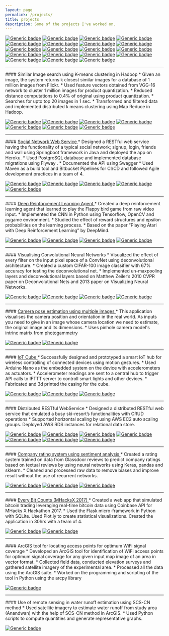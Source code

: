 ```yaml
---
layout: page
permalink: /projects/
title: projects
description: Some of the projects I've worked on.
---
```


[![Generic badge](https://img.shields.io/badge/-Java-9cf.svg)]()
[![Generic badge](https://img.shields.io/badge/-C-lightgrey.svg)]()
[![Generic badge](https://img.shields.io/badge/-Python-green.svg)]()
[![Generic badge](https://img.shields.io/badge/-Processing-blueviolet.svg)]() 
[![Generic badge](https://img.shields.io/badge/-Tensorflow-orange.svg)]() [![Generic badge](https://img.shields.io/badge/-sklearn-orange.svg)]() 
[![Generic badge](https://img.shields.io/badge/-Keras-orange.svg)]() 
[![Generic badge](https://img.shields.io/badge/AWS-EMR-blue.svg)]() 
[![Generic badge](https://img.shields.io/badge/AWS-S3-blue.svg)]()
[![Generic badge](https://img.shields.io/badge/AWS-EC2-blue.svg)]()
[![Generic badge](https://img.shields.io/badge/AWS-ELB-blue.svg)]()
[![Generic badge](https://img.shields.io/badge/AWS-RDS-blue.svg)]() [![Generic badge](https://img.shields.io/badge/-Pandas-yellowgreen.svg)]() [![Generic badge](https://img.shields.io/badge/-OpenCV-yellowgreen.svg)]() [![Generic badge](https://img.shields.io/badge/-Springboot-red.svg)]()  [![Generic badge](https://img.shields.io/badge/-Flask-red.svg)]()  [![Generic badge](https://img.shields.io/badge/-PostgreSQL-ff69br.svg)]() [![Generic badge](https://img.shields.io/badge/-Maven-blueviolet.svg)]()
[![Generic badge](https://img.shields.io/badge/-Arduino-ff69b4.svg)]()

<hr>
#### Similar Image search using K-means clustering in Hadoop
* Given an image, the system returns k closest similar images for a database of 1 million images from Flickr.
* Used feature vectors obtained from VGG-16 network to cluster 1 million images for product quantization.
* Reduced distance computations to 0.4% of original using product quantization.
* Searches for upto top 20 images in 1 sec.
* Transformed and filtered data and implemented distributed k means clustering using Map Reduce in Hadoop.

  
 [![Generic badge](https://img.shields.io/badge/-Java-9cf.svg)]() [![Generic badge](https://img.shields.io/badge/-Python-green.svg)]() [![Generic badge](https://img.shields.io/badge/-Tensorflow-orange.svg)]() [![Generic badge](https://img.shields.io/badge/AWS-EMR-blue.svg)]() [![Generic badge](https://img.shields.io/badge/AWS-S3-blue.svg)]()
[![Generic badge](https://img.shields.io/badge/-Pandas-yellowgreen.svg)]() [![Generic badge](https://img.shields.io/badge/-Flask-red.svg)]() 

<hr>
#### <a href ="https://github.com/atharvajakkanwar/social-network-REST-API-JAVA">Social Network Web Service </a>
* Designed a RESTful web service having the functionality of a typical social network; signup, login, friends and
wall using Springboot framework in Java and deployed the app on Heroku.
* Used PostgreSQL database and implemented database migrations using Flyway .
* Documented the API using Swagger
* Used Maven as a build tool and Bitbucket Pipelines for CI/CD and followed Agile development practices in a team of 4.

[![Generic badge](https://img.shields.io/badge/-Java-9cf.svg)]() [![Generic badge](https://img.shields.io/badge/AWS-EC2-blue.svg)]() [![Generic badge](https://img.shields.io/badge/-Springboot-red.svg)]() [![Generic badge](https://img.shields.io/badge/-PostgreSQL-ff69br.svg)]() [![Generic badge](https://img.shields.io/badge/-Maven-blueviolet.svg)]()

<hr>
#### <a href = "https://github.com/atharvajakkanwar/flappy-bird"> Deep Reinforcement Learning Agent </a>
* Created a deep reinforcement learning agent that learned to play the Flappy bird game from raw video input.
* Implemented the CNN in Python using Tensorflow, OpenCV and pygame environment.
* Studied the effect of reward structures and epsilon probabilities on the learning process.
* Based on the paper “Playing Atari with Deep Reinforcement Learning” by DeepMind.

 [![Generic badge](https://img.shields.io/badge/-Python-green.svg)]() [![Generic badge](https://img.shields.io/badge/-Tensorflow-orange.svg)]() [![Generic badge](https://img.shields.io/badge/-Pandas-yellowgreen.svg)]() [![Generic badge](https://img.shields.io/badge/-OpenCV-yellowgreen.svg)]()

<hr>
#### Visualising Convolutional Neural Networks
* Visualized the effect of every filter on the input pixel space of a ConvNet using deconvolutional architecture.
* Created a custom CIFAR-100 image classifier with 67% accuracy for testing the deconvolutional net. 
* Implemented un-maxpooling layers and deconvolutional layers based on Matthew Zeiler’s 2010 CVPR paper on Deconvolutional Nets and 2013 paper on Visualizing Neural Networks.

 [![Generic badge](https://img.shields.io/badge/-Python-green.svg)]() [![Generic badge](https://img.shields.io/badge/-Tensorflow-orange.svg)]() [![Generic badge](https://img.shields.io/badge/-Pandas-yellowgreen.svg)]() [![Generic badge](https://img.shields.io/badge/-OpenCV-yellowgreen.svg)]() 


<hr>
####  <a href ="https://github.com/atharvajakkanwar/cv-pose-estimation"> Camera pose estimation using multiple images </a>
* This application visualises the camera position and orientation in the real world. As inputs you need to give in an image whose camera location we need to estimate, the original image and its dimensions.
* Uses pinhole camera model's intrinc matrix from photogammetry

 [![Generic badge](https://img.shields.io/badge/-Python-green.svg)]()
 [![Generic badge](https://img.shields.io/badge/-OpenCV-yellowgreen.svg)]()

<hr>
#### <a href ="https://github.com/atharvajakkanwar/smart-qube"> IoT Cube </a>
* Successfully designed and prototyped a smart IoT hub for wireless controlling of connected devices using motion gestures.
* Used Arduino Nano as the embedded system on the device with accelerometers as actuators.
* Accelerometer readings are sent to a central hub to trigger API calls to IFTTT server to controll smart lights and other devices.
* Fabricated and 3d printed the casing for the cube.

[![Generic badge](https://img.shields.io/badge/-C-lightgrey.svg)]() 
[![Generic badge](https://img.shields.io/badge/-Arduino-ff69b4.svg)]() [![Generic badge](https://img.shields.io/badge/-Processing-blueviolet.svg)]()

<hr>
#### Distributed RESTful WebService
* Designed a distributed RESTful web service that emulated a busy ski-resort’s functionalities with CRUD operations
* Supported horizontal scaling by using AWS EC2 auto scaling groups.
Deployed AWS RDS instances for relational data store.

 [![Generic badge](https://img.shields.io/badge/-Java-9cf.svg)]() [![Generic badge](https://img.shields.io/badge/AWS-EC2-blue.svg)]() 
 [![Generic badge](https://img.shields.io/badge/AWS-ELB-blue.svg)]()
 [![Generic badge](https://img.shields.io/badge/AWS-S3-blue.svg)]() [![Generic badge](https://img.shields.io/badge/-Springboot-red.svg)]()  [![Generic badge](https://img.shields.io/badge/-PostgreSQL-ff69br.svg)]() [![Generic badge](https://img.shields.io/badge/-Maven-blueviolet.svg)]()

<hr>
#### <a href = "https://github.com/atharvajakkanwar/rating-text-reviews-glassdoor-dataset"> Company rating system using sentiment analysis </a>
* Created a rating system trained on data from Glassdoor reviews to predict company ratings based on textual
reviews by using neural networks using Keras, pandas and sklearn.
* Cleaned and processed raw data to remove biases and improve result without the use of recurrent networks.

 [![Generic badge](https://img.shields.io/badge/-Python-green.svg)]() [![Generic badge](https://img.shields.io/badge/-Keras-orange.svg)]() [![Generic badge](https://img.shields.io/badge/-Pandas-yellowgreen.svg)]()

<hr>
#### <a href="https://devpost.com/software/every-bit-counts-b7c4ae" > Every Bit Counts (MHacksX 2017) </a>
* Created a web app that simulated bitcoin trading leveraging real-time bitcoin data using Coinbase API for MHacks X Hackathon 2017. 
* Used the Flask micro-framework in Python with SQLite. Used Plot.ly to create statistical visualizations. Created the application in 30hrs with a team of 4.

 [![Generic badge](https://img.shields.io/badge/-Python-green.svg)]()  [![Generic badge](https://img.shields.io/badge/-Flask-red.svg)]()

<hr>
#### ArcGIS tool for locating access points for optimum WiFi signal coverage
* Developed an ArcGIS tool for identification of WiFi access points for optimum signal coverage for any given input map image of an area in vector format.
* Collected field data, conducted elevation surveys and gathered satellite imagery of the experimental area.
* Processed all the data using the ArcGIS suite.
* Worked on the programming and scripting of the tool in Python using the arcpy library

 [![Generic badge](https://img.shields.io/badge/-Python-green.svg)]()

<hr>
#### Use of remote sensing in water runoff estimation using SCS-CN method
* Used satellite imagery to estimate water runoff from study area (Anandwan) with the help of SCS-CN method in ArcGIS. 
* Used Python scripts to compute quantities and generate representative graphs.

 [![Generic badge](https://img.shields.io/badge/-Python-green.svg)]()